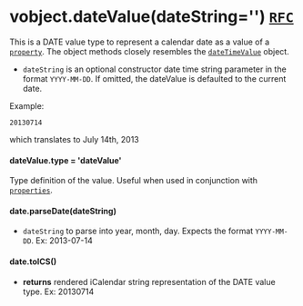 # vobject.dateValue(dateString='') [`RFC`](http://tools.ietf.org/html/rfc5545#section-3.3.4)

This is a DATE value type to represent a calendar date as a value of a [`property`](./property.md). The object methods closely resembles the [`dateTimeValue`](./dateTimeValue.md) object.

- `dateString` is an optional constructor date time string parameter in the format `YYYY-MM-DD`. If omitted, the dateValue is defaulted to the current date.

Example:

```
20130714
```

which translates to July 14th, 2013

#### dateValue.type = 'dateValue'
Type definition of the value. Useful when used in conjunction with [`properties`](./property.md).

#### date.parseDate(dateString)

- `dateString` to parse into year, month, day. Expects the format `YYYY-MM-DD`. Ex: 2013-07-14

#### date.toICS()

- **returns** rendered iCalendar string representation of the DATE value type. Ex: 20130714
